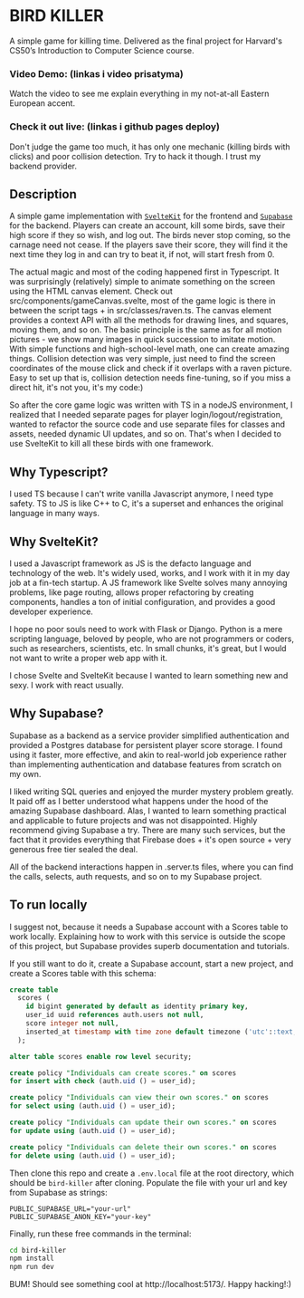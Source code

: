# BIRD KILLER

A simple game for killing time. Delivered as the final project for Harvard's CS50’s Introduction to Computer Science course.

### Video Demo:  (linkas i video prisatyma)

Watch the video to see me explain everything in my not-at-all Eastern European accent.

### Check it out live:  (linkas i github pages deploy)

Don't judge the game too much, it has only one mechanic (killing birds with clicks) and poor collision detection. Try to hack it though. I trust my backend provider.

## Description

A simple game implementation with [`SvelteKit`](https://kit.svelte.dev/) for the frontend and [`Supabase`](https://supabase.com/) for the backend. Players can create an account, kill some birds, save their high score if they so wish, and log out. The birds never stop coming, so the carnage need not cease. If the players save their score, they will find it the next time they log in and can try to beat it, if not, will start fresh from 0.

The actual magic and most of the coding happened first in Typescript. It was surprisingly (relatively) simple to animate something on the screen using the HTML canvas element. Check out src/components/gameCanvas.svelte, most of the game logic is there in between the script tags + in src/classes/raven.ts. The canvas element provides a context API with all the methods for drawing lines, and squares, moving them, and so on. The basic principle is the same as for all motion pictures - we show many images in quick succession to imitate motion. With simple functions and high-school-level math, one can create amazing things. Collision detection was very simple, just need to find the screen coordinates of the mouse click and check if it overlaps with a raven picture. Easy to set up that is, collision detection needs fine-tuning, so if you miss a direct hit, it's not you, it's my code:)

So after the core game logic was written with TS in a nodeJS environment, I realized that I needed separate pages for player login/logout/registration, wanted to refactor the source code and use separate files for classes and assets, needed dynamic UI updates, and so on. That's when I decided to use SvelteKit to kill all these birds with one framework.

## Why Typescript?

I used TS because I can't write vanilla Javascript anymore, I need type safety. TS to JS is like C++ to C, it's a superset and enhances the original language in many ways.

## Why SvelteKit?

I used a Javascript framework as JS is the defacto language and technology of the web. It's widely used, works, and I work with it in my day job at a fin-tech startup. A JS framework like Svelte solves many annoying problems, like page routing, allows proper refactoring by creating components, handles a ton of initial configuration, and provides a good developer experience.

I hope no poor souls need to work with Flask or Django. Python is a mere scripting language, beloved by people, who are not programmers or coders, such as researchers, scientists, etc. In small chunks, it's great, but I would not want to write a proper web app with it.

I chose Svelte and SvelteKit because I wanted to learn something new and sexy. I work with react usually.

## Why Supabase?

Supabase as a backend as a service provider simplified authentication and provided a Postgres database for persistent player score storage. I found using it faster, more effective, and akin to real-world job experience rather than implementing authentication and database features from scratch on my own.

I liked writing SQL queries and enjoyed the murder mystery problem greatly. It paid off as I better understood what happens under the hood of the amazing Supabase dashboard. Alas, I wanted to learn something practical and applicable to future projects and was not disappointed. Highly recommend giving Supabase a try. There are many such services, but the fact that it provides everything that Firebase does + it's open source + very generous free tier sealed the deal.

All of the backend interactions happen in .server.ts files, where you can find the calls, selects, auth requests, and so on to my Supabase project.

## To run locally

I suggest not, because it needs a Supabase account with a Scores table to work locally. Explaining how to work with this service is outside the scope of this project, but Supabase provides superb documentation and tutorials.

If you still want to do it, create a Supabase account, start a new project, and create a Scores table with this schema:

```sql
create table
  scores (
    id bigint generated by default as identity primary key,
    user_id uuid references auth.users not null,
    score integer not null,
    inserted_at timestamp with time zone default timezone ('utc'::text, now()) not null
  );

alter table scores enable row level security;

create policy "Individuals can create scores." on scores 
for insert with check (auth.uid () = user_id);

create policy "Individuals can view their own scores." on scores 
for select using (auth.uid () = user_id);

create policy "Individuals can update their own scores." on scores
for update using (auth.uid () = user_id);

create policy "Individuals can delete their own scores." on scores
for delete using (auth.uid () = user_id);
```

Then clone this repo and create a ```.env.local``` file at the root directory, which should be ```bird-killer``` after cloning. Populate the file with your url and key from Supabase as strings:

```env
PUBLIC_SUPABASE_URL="your-url"
PUBLIC_SUPABASE_ANON_KEY="your-key"
```

Finally, run these free commands in the terminal: 

```bash
cd bird-killer
npm install
npm run dev
```

BUM! Should see something cool at http://localhost:5173/. Happy hacking!:)
